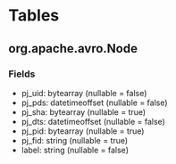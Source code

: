 # Tables
## org.apache.avro.Node
### Fields
* pj_uid: bytearray (nullable = false)
* pj_pds: datetimeoffset (nullable = false)
* pj_sha: bytearray (nullable = true)
* pj_dts: datetimeoffset (nullable = false)
* pj_pid: bytearray (nullable = true)
* pj_fid: string (nullable = true)
* label: string (nullable = false)
